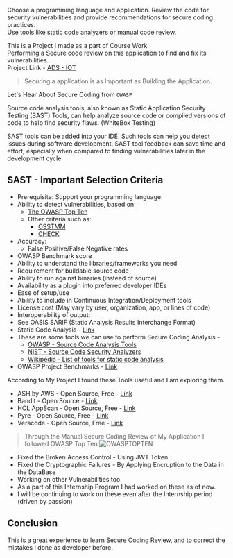 Choose a programming language and application. Review the code for security vulnerabilities and provide recommendations for secure coding practices.<br>
Use tools like static code analyzers or manual code review.

This is a Project I made as a part of Course Work<br>
Performing a Secure code review on this application to find and fix its vulnerabilities.<br>
Project Link - [ADS - IOT](https://github.com/DPRIYATHAM/ADS-IOT/tree/main/Software)

> Securing a application is as Important as Building the Application.

Let's Hear About Secure Coding from `OWASP`

Source code analysis tools, also known as Static Application Security Testing (SAST) Tools, can help analyze source code or compiled versions of code to help find security flaws. (WhiteBox Testing)

SAST tools can be added into your IDE. Such tools can help you detect issues during software development. SAST tool feedback can save time and effort, especially when compared to finding vulnerabilities later in the development cycle

## SAST - Important Selection Criteria
- Prerequisite: Support your programming language.
- Ability to detect vulnerabilities, based on:
    - [The OWASP Top Ten](https://owasp.org/www-project-top-ten/)
    - Other criteria such as:
        - [OSSTMM](https://www.isecom.org/OSSTMM.3.pdf)
        - [CHECK](https://www.ncsc.gov.uk/information/check-penetration-testing)
- Accuracy:
    - False Positive/False Negative rates
- OWASP Benchmark score
- Ability to understand the libraries/frameworks you need
- Requirement for buildable source code
- Ability to run against binaries (instead of source)
- Availability as a plugin into preferred developer IDEs
- Ease of setup/use
- Ability to include in Continuous Integration/Deployment tools
- License cost (May vary by user, organization, app, or lines of code)
- Interoperability of output:
- See OASIS SARIF (Static Analysis Results Interchange Format)
- Static Code Analysis - [Link](https://owasp.org/www-community/controls/Static_Code_Analysis)
- These are some tools we can use to perform Secure Coding Analysis - 
    - [OWASP - Source Code Analysis Tools](https://owasp.org/www-community/Source_Code_Analysis_Tools)
    - [NIST - Source Code Security Analyzers](http://samate.nist.gov/index.php/Source_Code_Security_Analyzers.html)
    - [Wikipedia - List of tools for static code analysis](https://en.wikipedia.org/wiki/List_of_tools_for_static_code_analysis)
- OWASP Project Benchmarks - [Link](https://owasp.org/www-project-benchmark/)

According to My Project I found these Tools useful and I am exploring them.
- ASH by AWS - Open Source, Free - [Link](https://github.com/awslabs/automated-security-helper)
- Bandit - Open Source - [Link](https://github.com/PyCQA/bandit)
- HCL AppScan - Open Source, Free - [Link](https://github.com/marketplace/actions/hcl-appscan-codesweep)
- Pyre - Open Source, Free - [Link](https://pyre-check.org/)
- Veracode - Open Source, Free - [Link](https://www.veracode.com/)

> Through the Manual Secure Coding Review of My Application I followed OWASP Top Ten
![OWASPTOPTEN](owasp.png)
- Fixed the Broken Access Control - Using JWT Token
- Fixed the Cryptographic Failures - By Applying Encruption to the Data in the DataBase
- Working on other Vulnerabilities too.
- As a part of this Internship Program I had worked on these as of now.
- I will be continuing to work on these even after the Internship period (driven by passion)

## Conclusion
This is a great experience to learn Secure Coding Review, and to correct the mistakes I done as developer before.
